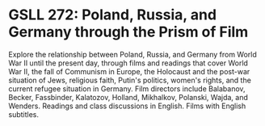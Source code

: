 # GSLL 272: Poland, Russia, and Germany through the Prism of Film

Explore the relationship between Poland, Russia, and Germany from World War II until the present day, through films and readings that cover World War II, the fall of Communism in Europe, the Holocaust and the post-war situation of Jews, religious faith, Putin's politics, women's rights, and the current refugee situation in Germany. Film directors include Balabanov, Becker, Fassbinder, Kalatozov, Holland, Mikhalkov, Polanski, Wajda, and Wenders. Readings and class discussions in English. Films with English subtitles.